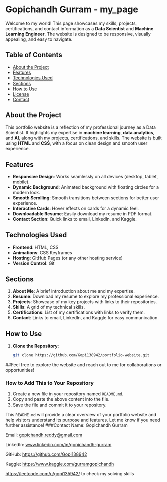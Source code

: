 #  Gopichandh Gurram - my_page


Welcome to my world! This page showcases my skills, projects, certifications, and contact information as a **Data Scientist** and **Machine Learning Engineer**. The website is designed to be responsive, visually appealing, and easy to navigate.

## Table of Contents

- [About the Project](#about-the-project)
- [Features](#features)
- [Technologies Used](#technologies-used)
- [Sections](#sections)
- [How to Use](#how-to-use)
- [License](#license)
- [Contact](#contact)

## About the Project

This portfolio website is a reflection of my professional journey as a Data Scientist. It highlights my expertise in **machine learning**, **data analytics**, and **AI**, along with my projects, certifications, and skills. The website is built using **HTML** and **CSS**, with a focus on clean design and smooth user experience.

## Features

- **Responsive Design**: Works seamlessly on all devices (desktop, tablet, mobile).
- **Dynamic Background**: Animated background with floating circles for a modern look.
- **Smooth Scrolling**: Smooth transitions between sections for better user experience.
- **Interactive Cards**: Hover effects on cards for a dynamic feel.
- **Downloadable Resume**: Easily download my resume in PDF format.
- **Contact Section**: Quick links to email, LinkedIn, and Kaggle.

## Technologies Used

- **Frontend**: HTML, CSS
- **Animations**: CSS Keyframes
- **Hosting**: GitHub Pages (or any other hosting service)
- **Version Control**: Git

## Sections

1. **About Me**: A brief introduction about me and my expertise.
2. **Resume**: Download my resume to explore my professional experience.
3. **Projects**: Showcase of my key projects with links to their repositories.
4. **Skills**: A grid of my technical skills.
5. **Certifications**: List of my certifications with links to verify them.
6. **Contact**: Links to email, LinkedIn, and Kaggle for easy communication.

## How to Use

1. **Clone the Repository**:
   ```bash
   git clone https://github.com/Gopi138942/portfolio-website.git
##Feel free to explore the website and reach out to me for collaborations or opportunities!
### How to Add This to Your Repository

1. Create a new file in your repository named `README.md`.
2. Copy and paste the above content into the file.
3. Save the file and commit it to your repository.

This `README.md` will provide a clear overview of your portfolio website and help visitors understand its purpose and features. Let me know if you need further assistance!
###Contact
Name: Gopichandh Gurram

Email: gopichandh.reddy@gmail.com

LinkedIn: www.linkedin.com/in/gopichandh-gurram

GitHub: https://github.com/Gopi138942

Kaggle: https://www.kaggle.com/gurramgopichandh

https://leetcode.com/u/gopi135942/ to check my solving skills
